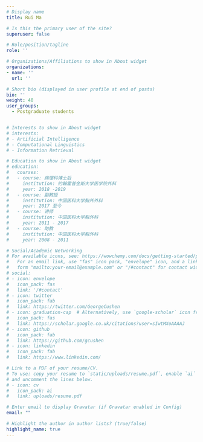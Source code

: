 ```yaml
---
# Display name
title: Rui Ma 

# Is this the primary user of the site?
superuser: false

# Role/position/tagline
role: ''

# Organizations/Affiliations to show in About widget
organizations:
- name: ''
  url: ''

# Short bio (displayed in user profile at end of posts)
bio: ''
weight: 40
user_groups:
  - Postgraduate students


# Interests to show in About widget
# interests:
# - Artificial Intelligence
# - Computational Linguistics
# - Information Retrieval

# Education to show in About widget
# education:
#   courses:
#   - course: 病理科博士后
#     institution: 约翰霍普金斯大学医学院外科
#     year: 2018 -2019
#   - course: 副教授
#     institution: 中国医科大学胸外外科
#     year: 2017 至今
#   - course: 讲师
#     institution: 中国医科大学胸外科
#     year: 2011 - 2017
#   - course: 助教
#     institution: 中国医科大学胸外科
#     year: 2008 - 2011

# Social/Academic Networking
# For available icons, see: https://wowchemy.com/docs/getting-started/page-builder/#icons
#   For an email link, use "fas" icon pack, "envelope" icon, and a link in the
#   form "mailto:your-email@example.com" or "/#contact" for contact widget.
# social:
# - icon: envelope
#   icon_pack: fas
#   link: '/#contact'
# - icon: twitter
#   icon_pack: fab
#   link: https://twitter.com/GeorgeCushen
# - icon: graduation-cap  # Alternatively, use `google-scholar` icon from `ai` icon pack
#   icon_pack: fas
#   link: https://scholar.google.co.uk/citations?user=sIwtMXoAAAAJ
# - icon: github
#   icon_pack: fab
#   link: https://github.com/gcushen
# - icon: linkedin
#   icon_pack: fab
#   link: https://www.linkedin.com/

# Link to a PDF of your resume/CV.
# To use: copy your resume to `static/uploads/resume.pdf`, enable `ai` icons in `params.toml`, 
# and uncomment the lines below.
# - icon: cv
#   icon_pack: ai
#   link: uploads/resume.pdf

# Enter email to display Gravatar (if Gravatar enabled in Config)
email: ""

# Highlight the author in author lists? (true/false)
highlight_name: true
---
```



